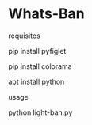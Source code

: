 # Whats-Ban


requisitos 

pip install  pyfiglet 


pip install colorama 


apt install python


usage


python light-ban.py

